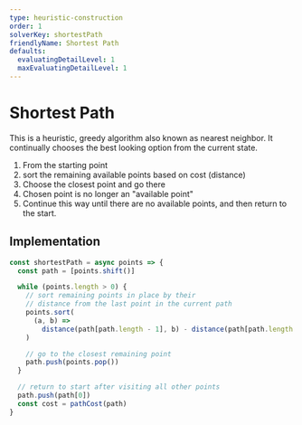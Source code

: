 ```yaml
---
type: heuristic-construction
order: 1
solverKey: shortestPath
friendlyName: Shortest Path
defaults:
  evaluatingDetailLevel: 1
  maxEvaluatingDetailLevel: 1
---
```


# Shortest Path

This is a heuristic, greedy algorithm also known as nearest neighbor. It continually chooses the best looking option from the current state.

1. From the starting point
2. sort the remaining available points based on cost (distance)
3. Choose the closest point and go there
4. Chosen point is no longer an "available point"
5. Continue this way until there are no available points, and then return to the start.

## Implementation

```javascript
const shortestPath = async points => {
  const path = [points.shift()]

  while (points.length > 0) {
    // sort remaining points in place by their
    // distance from the last point in the current path
    points.sort(
      (a, b) =>
        distance(path[path.length - 1], b) - distance(path[path.length - 1], a)
    )

    // go to the closest remaining point
    path.push(points.pop())
  }

  // return to start after visiting all other points
  path.push(path[0])
  const cost = pathCost(path)
}
```
